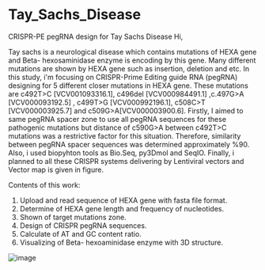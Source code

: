 # Tay_Sachs_Disease
CRISPR-PE pegRNA design for Tay Sachs Disease
Hi, 


Tay sachs is a neurological disease which contains mutations of HEXA gene and Beta- hexosaminidase enzyme is encoding by this gene. Many different mutations are shown by HEXA gene such as insertion, deletion and etc. In this study, i'm focusing on CRISPR-Prime Editing guide RNA (pegRNA) designing for 5 different closer mutations in HEXA gene. These mutations are c492T>C [VCV001093316.1], c496del [VCV000984491.1] ,c.497G>A [VCV000093192.5]  , c499T>G [VCV000992196.1], c508C>T [VCV000003925.7] and c509G>A[VCV000003900.6]. Firstly, I aimed to same pegRNA spacer zone to use all pegRNA sequences for these pathogenic mutations but distance of c590G>A between c492T>C mutations was a restrictive factor for this situation. Therefore, similarity between pegRNA spacer sequences was determined approximately %90. Also, i used biopyhton tools as Bio.Seq, py3Dmol and SeqIO. Finally, i planned to all these CRISPR systems delivering by Lentiviral vectors and Vector map is given in figure. 


Contents of this work:
1) Upload and read sequence of HEXA gene with fasta file format. 
2) Determine of HEXA gene length and frequency of nucleotides.
3) Shown of target mutations zone. 
4) Design of CRISPR pegRNA sequences.
5) Calculate of AT and GC content ratio.
6) Visualizing of Beta- hexoaminidase enzyme with 3D structure. 


![image](https://user-images.githubusercontent.com/93882749/156577882-302ad591-e205-453c-92cf-0afa5681e0ef.png)
